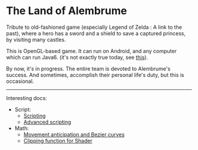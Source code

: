 # The Land of Alembrume

Tribute to old-fashioned game (especially Legend of Zelda : A link to the past), where a hero has a sword and a shield to save a captured princess, by visiting many castles.

This is OpenGL-based game. It can run on Android, and any computer which can run Java6. (it's not exactly true today, see [this](https://github.com/tchegito/zildo/blob/wiki/Multiplatform.md)).

By now, it's in progress. The entire team is devoted to Alembrume's success. And sometimes, accomplish their personal life's duty, but this is occasional.

----------------

Interesting docs:
 * Script:
   * [Scripting](https://github.com/tchegito/zildo/blob/wiki/Scripting.md)
   * [Advanced scripting](https://github.com/tchegito/zildo/blob/wiki/AdvancedScripting.md)
 * Math:
   *  [Movement anticipation and Bezier curves](https://github.com/tchegito/zildo/blob/wiki/Maths.md)
   *  [Clipping function for Shader](https://github.com/tchegito/zildo/blob/wiki/MathLinearFunction.md)
 
